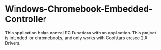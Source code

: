 # Windows-Chromebook-Embedded-Controller

This application helps control EC Functions with an application. This project is intended for chromebooks, and only works with Coolstars crosec 2.0 Drivers. 
